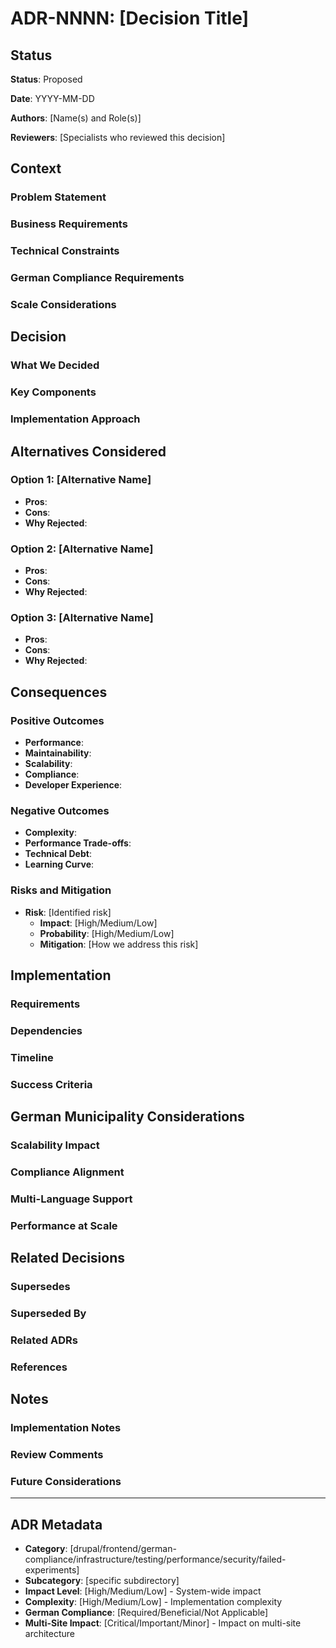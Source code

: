 # ADR-NNNN: [Decision Title]

## Status
<!-- Proposed | Accepted | Superseded by ADR-XXXX | Deprecated -->
**Status**: Proposed

**Date**: YYYY-MM-DD

**Authors**: [Name(s) and Role(s)]

**Reviewers**: [Specialists who reviewed this decision]

## Context

### Problem Statement
<!-- What problem are we trying to solve? What forces are at play? -->

### Business Requirements
<!-- What business needs drive this decision? -->

### Technical Constraints
<!-- What technical limitations or requirements must be considered? -->

### German Compliance Requirements
<!-- What German-specific requirements apply? eCH standards, CH-DSG, etc. -->

### Scale Considerations
<!-- How does this decision impact scalability for 160+ municipalities? -->

## Decision

### What We Decided
<!-- The architectural decision that was made -->

### Key Components
<!-- Primary elements of the solution -->

### Implementation Approach
<!-- How this decision will be implemented -->

## Alternatives Considered

### Option 1: [Alternative Name]
- **Pros**: 
- **Cons**: 
- **Why Rejected**: 

### Option 2: [Alternative Name]
- **Pros**: 
- **Cons**: 
- **Why Rejected**: 

### Option 3: [Alternative Name]
- **Pros**: 
- **Cons**: 
- **Why Rejected**: 

## Consequences

### Positive Outcomes
- **Performance**: 
- **Maintainability**: 
- **Scalability**: 
- **Compliance**: 
- **Developer Experience**: 

### Negative Outcomes
- **Complexity**: 
- **Performance Trade-offs**: 
- **Technical Debt**: 
- **Learning Curve**: 

### Risks and Mitigation
- **Risk**: [Identified risk]
  - **Impact**: [High/Medium/Low]
  - **Probability**: [High/Medium/Low]
  - **Mitigation**: [How we address this risk]

## Implementation

### Requirements
<!-- What needs to be in place for this decision to be implemented? -->

### Dependencies
<!-- What other systems, decisions, or components does this depend on? -->

### Timeline
<!-- Estimated implementation timeline -->

### Success Criteria
<!-- How will we measure success of this decision? -->

## German Municipality Considerations

### Scalability Impact
<!-- How does this decision affect our ability to scale to 160+ municipalities? -->

### Compliance Alignment
<!-- How does this support German compliance requirements? -->

### Multi-Language Support
<!-- Impact on German/French/Italian support -->

### Performance at Scale
<!-- Performance implications for large-scale deployment -->

## Related Decisions

### Supersedes
<!-- Links to ADRs this decision replaces -->

### Superseded By
<!-- Links to ADRs that replace this decision -->

### Related ADRs
<!-- Links to related architectural decisions -->

### References
<!-- External links, documentation, standards -->

## Notes

### Implementation Notes
<!-- Technical implementation details -->

### Review Comments
<!-- Key feedback from architectural review -->

### Future Considerations
<!-- Items to revisit in future iterations -->

---

## ADR Metadata
- **Category**: [drupal/frontend/german-compliance/infrastructure/testing/performance/security/failed-experiments]
- **Subcategory**: [specific subdirectory]
- **Impact Level**: [High/Medium/Low] - System-wide impact
- **Complexity**: [High/Medium/Low] - Implementation complexity
- **German Compliance**: [Required/Beneficial/Not Applicable]
- **Multi-Site Impact**: [Critical/Important/Minor] - Impact on multi-site architecture